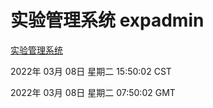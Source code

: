 # 实验管理系统 expadmin
[实验管理系统](http://59.174.27.143:56808/expadmin-782313d2-e1b1-4ea7-932e-3a55e6a1a4d0/)

2022年 03月 08日 星期二 15:50:02 CST

2022年 03月 08日 星期二 07:50:02 GMT
